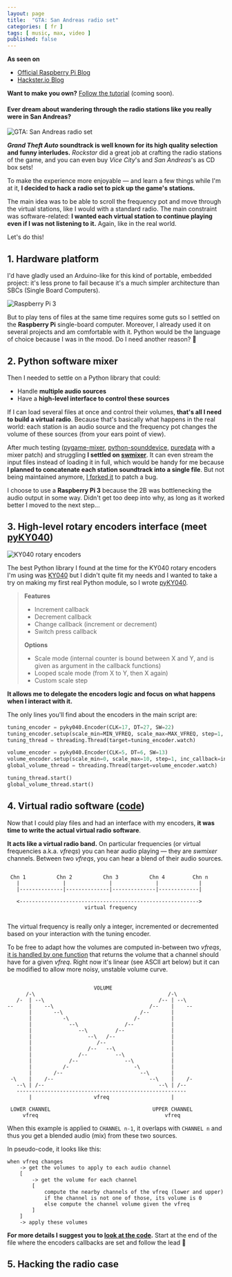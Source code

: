 ```yaml
---
layout: page
title:  "GTA: San Andreas radio set"
categories: [ fr ]
tags: [ music, max, video ]
published: false
---
```


**As seen on**
- [Official Raspberry Pi Blog](https://www.raspberrypi.org/blog/grand-theft-auto-radio/)
- [Hackster.io Blog](https://blog.hackster.io/this-radio-plays-exclusively-grand-theft-auto-stations-433db281319f)

**Want to make you own?** [Follow the tutorial]() (coming soon).

#### Ever dream about wandering through the radio stations like you really were in San Andreas?

![GTA: San Andreas radio set](https://i.imgur.com/mQQBG8J.jpg)

***Grand Theft Auto* soundtrack is well known for its high quality selection and funny interludes.** *Rockstar* did a great job at crafting the radio stations of the game, and you can even buy *Vice City*'s and *San Andreas*'s as CD box sets!

To make the experience more enjoyable — and learn a few things while I'm at it, **I decided to hack a radio set to pick up the game's stations.**

The main idea was to be able to scroll the frequency pot and move through the virtual stations, like I would with a standard radio. The main constraint was software-related: **I wanted each virtual station to continue playing even if I was not listening to it.** Again, like in the real world.

Let's do this!

## 1. Hardware platform

I'd have gladly used an Arduino-like for this kind of portable, embedded project: it's less prone to fail because it's a much simpler architecture than SBCs (Single Board Computers).

![Raspberry Pi 3](https://i.imgur.com/rXDuyky.jpg)

But to play tens of files at the same time requires some guts so I settled on the **Raspberry Pi** single-board computer. Moreover, I already used it on several projects and am comfortable with it. Python would be the language of choice because I was in the mood. Do I need another reason? 🤔

## 2. Python software mixer

Then I needed to settle on a Python library that could:
- Handle **multiple audio sources**
- Have a **high-level interface to control these sources**

If I can load several files at once and control their volumes, **that's all I need to build a virtual radio**. Because that's basically what happens in the real world: each station is an audio source and the frequency pot changes the volume of these sources (from your ears point of view).

After much testing ([pygame-mixer](https://www.pygame.org/docs/ref/mixer.html), [python-sounddevice](https://github.com/spatialaudio/python-sounddevice/), [puredata](https://puredata.info/) with a mixer patch) and struggling **I settled on [swmixer](https://github.com/nwhitehead/swmixer)**. It can even stream the input files instead of loading it in full, which would be handy for me because **I planned to concatenate each station soundtrack into a single file**. But not being maintained anymore, [I forked it](https://github.com/raphaelyancey/swmixer) to patch a bug.

I choose to use a **Raspberry Pi 3** because the 2B was bottlenecking the audio output in some way. Didn't get too deep into why, as long as it worked better I moved to the next step...

## 3. High-level rotary encoders interface (meet [pyKY040](https://github.com/raphaelyancey/pyKY040))

![KY040 rotary encoders](https://i.imgur.com/xtY9Jx2.png)

The best Python library I found at the time for the KY040 rotary encoders I'm using was [KY040](https://github.com/martinohanlon/KY040) but I didn't quite fit my needs and I wanted to take a try on making my first real Python module, so I wrote [pyKY040](https://github.com/raphaelyancey/pyKY040).

> **Features**
> - Increment callback
> - Decrement callback
> - Change callback (increment or decrement)
> - Switch press callback
> 
> **Options**
> - Scale mode (internal counter is bound between X and Y, and is given as argument in the callback functions)
> - Looped scale mode (from X to Y, then X again)
> - Custom scale step

**It allows me to delegate the encoders logic and focus on what happens when I interact with it.**

The only lines you'll find about the encoders in the main script are:

```python
tuning_encoder = pyky040.Encoder(CLK=17, DT=27, SW=22)
tuning_encoder.setup(scale_min=MIN_VFREQ, scale_max=MAX_VFREQ, step=1, chg_callback=vfreq_changed)
tuning_thread = threading.Thread(target=tuning_encoder.watch)

volume_encoder = pyky040.Encoder(CLK=5, DT=6, SW=13)
volume_encoder.setup(scale_min=0, scale_max=10, step=1, inc_callback=inc_global_volume, dec_callback=dec_global_volume, sw_callback=toggle_mute)
global_volume_thread = threading.Thread(target=volume_encoder.watch)

tuning_thread.start()
global_volume_thread.start()
```

## 4. Virtual radio software ([code](https://github.com/raphaelyancey/Virtual_FM_Band))

Now that I could play files and had an interface with my encoders, **it was time to write the actual virtual radio software**.

**It acts like a virtual radio band.** On particular frequencies (or virtual frequencies a.k.a. *vfreqs*) you can hear audio playing — they are *swmixer* channels. Between two *vfreqs*, you can hear a blend of their audio sources.

```
                                                                        
 Chn 1          Chn 2          Chn 3          Chn 4         Chn n        
   |              |              |              |             |         
   |--------------|--------------|--------------|-------------|         
                                                                        
   <---------------------------------------------------------->         
                         virtual frequency                              
                                                                        
```

The virtual frequency is really only a integer, incremented or decremented based on your interaction with the tuning encoder.

To be free to adapt how the volumes are computed in-between two *vfreqs*, [it is handled by one function](https://github.com/raphaelyancey/Virtual_FM_Band/blob/master/src/main.py#L78-L105) that returns the volume that a channel should have for a given *vfreq*. Right now it's linear (see ASCII art below) but it can be modified to allow more noisy, unstable volume curve.

```
                                                             
                            VOLUME                           
      /-\                                           /-\     
   /-  | --\                                     /-- | --\  
--     |    --\                               /--    |    --
       |       --\                         /--       |       
       |          -\                     /-          |       
       |            --\               /--            |       
       |               --\         /--               |       
       |                  --\   /--                  |       
       |                     /--                     |       
       |                  /--   --\                  |       
       |               /--         --\               |       
       |            /--               --\            |       
       |          /-                     -\          |       
       |       /--                         --\       |       
 -\    |    /--                               --\    |    /- 
   --\ | /--                                     --\ | /--   
   -------------------------------------------------------   
       |                    vfreq                    |       
                                                             
 LOWER CHANNEL                                 UPPER CHANNEL 
     vfreq                                         vfreq     
```

When this example is applied to `CHANNEL n-1`, it overlaps with `CHANNEL n` and thus you get a blended audio (mix) from these two sources.

In pseudo-code, it looks like this:
```
when vfreq changes
    -> get the volumes to apply to each audio channel
    [
        -> get the volume for each channel
        [
            compute the nearby channels of the vfreq (lower and upper)
            if the channel is not one of those, its volume is 0
            else compute the channel volume given the vfreq
        ]
    ]
    -> apply these volumes
```

**For more details I suggest you to [look at the code](https://github.com/raphaelyancey/Virtual_FM_Band/blob/master/src/main.py).** Start at the end of the file where the encoders callbacks are set and follow the lead 🏃

## 5. Hacking the radio case


